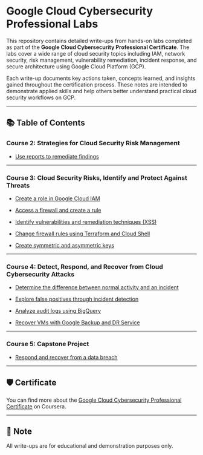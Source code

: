 # Google Cloud Cybersecurity Professional Labs

This repository contains detailed write-ups from hands-on labs completed as part of the **Google Cloud Cybersecurity Professional Certificate**. The labs cover a wide range of cloud security topics including IAM, network security, risk management, vulnerability remediation, incident response, and secure architecture using Google Cloud Platform (GCP).

Each write-up documents key actions taken, concepts learned, and insights gained throughout the certification process. These notes are intended to demonstrate applied skills and help others better understand practical cloud security workflows on GCP.

---

## 📚 Table of Contents

### Course 2: Strategies for Cloud Security Risk Management

- [Use reports to remediate findings](./Use%20reports%20to%20remediate%20findings%20in%20Google%20SCC.md)

---

### Course 3: Cloud Security Risks, Identify and Protect Against Threats

- [Create a role in Google Cloud IAM](./Create%20a%20role%20in%20Google%20Cloud%20IAM.md)
- [Access a firewall and create a rule](./Access%20a%20firewall%20and%20create%20a%20rule.md)

- [Identify vulnerabilities and remediation techniques (XSS)](<./Identify%20vulnerabilities%20and%20remediation%20techniques%20(XSS%20in%20a%20python-flask%20application).md>)

- [Change firewall rules using Terraform and Cloud Shell](./Change%20firewall%20rules%20using%20Terraform%20and%20Cloud%20Shell.md)

- [Create symmetric and asymmetric keys](./Create%20symmetric%20and%20asymmetric%20keys.md)

---

### Course 4: Detect, Respond, and Recover from Cloud Cybersecurity Attacks

- [Determine the difference between normal activity and an incident](./Determine%20the%20difference%20between%20normal%20activity%20and%20an%20incident.md)

- [Explore false positives through incident detection](./Explore%20false%20positives%20through%20incident%20detection.md)

- [Analyze audit logs using BigQuery](./Analyze%20audit%20logs%20using%20BigQuery.md)

- [Recover VMs with Google Backup and DR Service](./Recover%20VMs%20with%20Google%20Backup%20and%20DR%20Service.md)

---

### Course 5: Capstone Project

- [Respond and recover from a data breach](./Respond%20and%20recover%20from%20a%20data%20breach.md)

---

## 🛡️ Certificate

You can find more about the [Google Cloud Cybersecurity Professional Certificate](https://www.coursera.org/professional-certificates/google-cloud-cybersecurity-certificate) on Coursera.

---

## 📌 Note

All write-ups are for educational and demonstration purposes only.

